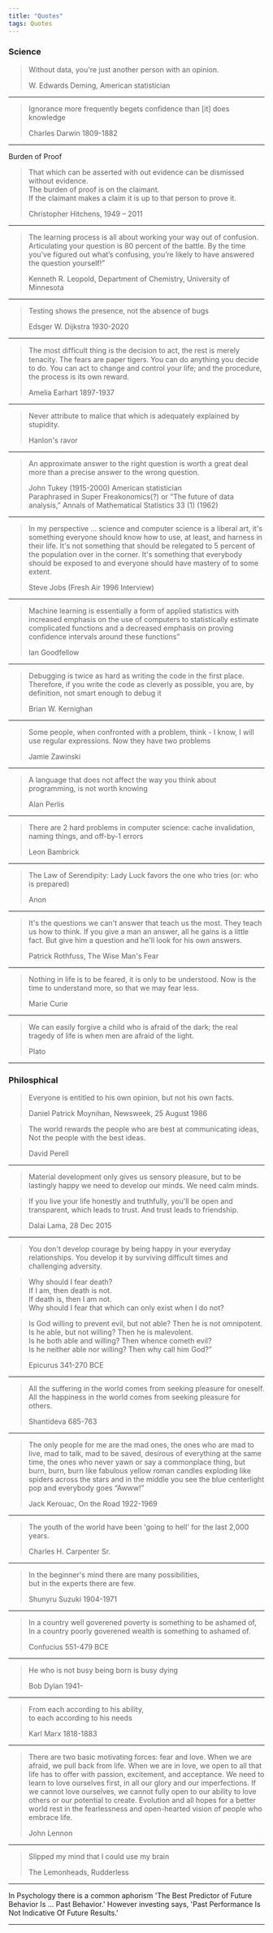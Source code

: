 ```yaml
---
title: "Quotes"
tags: Quotes
---
```


### Science 

>Without data, you're just another person with an opinion.
>
>W. Edwards Deming, American statistician

---

>Ignorance more frequently begets confidence than [it] does knowledge
>
>Charles Darwin 1809-1882

---

Burden of Proof

>That which can be asserted with out evidence can be dismissed without evidence.  
>The burden of proof is on the claimant.  
>If the claimant makes a claim it is up to that person to prove it. 
>
>Christopher Hitchens, 1949 – 2011

---

>The learning process is all about working your way out of confusion. Articulating your question is 80 percent of the battle.
>By the time you’ve figured out what’s confusing, you’re likely to have answered the question yourself!”
>
>Kenneth R. Leopold, Department of Chemistry, University of Minnesota

---

>Testing shows the presence, not the absence of bugs
>
>Edsger W. Dijkstra 1930-2020

---

>The most difﬁcult thing is the decision to act, the rest is merely tenacity. The fears are paper tigers. You can do anything you decide to do. You can act to change and control your life; and the procedure, the process is its own reward.
>
>Amelia Earhart 1897-1937

---

>Never attribute to malice that which is adequately explained by stupidity.
>
>Hanlon's ravor

---

>An approximate answer to the right question is worth a great deal more than a precise answer to the wrong question.
>
>John Tukey (1915-2000) American statistician  
>Paraphrased in Super Freakonomics(?) or “The future of data analysis,” Annals of Mathematical Statistics 33 (1) (1962)

---

>In my perspective ... science and computer science is a liberal art, it's something everyone should know how to use, at least, and harness in their life. 
>It's not something that should be relegated to 5 percent of the population over in the corner. 
>It's something that everybody should be exposed to and everyone should have mastery of to some extent.   
>  
>Steve Jobs (Fresh Air 1996 Interview)  

---

>Machine learning is essentially a form of applied statistics with increased emphasis on the use of computers to statistically estimate complicated functions and a decreased emphasis on proving confidence intervals around these functions”
>
>Ian Goodfellow

---

>Debugging is twice as hard as writing the code in the first place. Therefore, if you write the code as cleverly as possible, you are, by definition, not smart enough to debug it 
>
>Brian W. Kernighan

---

>Some people, when confronted with a problem, think - I know, I will use regular expressions. Now they have two problems 
>
>Jamie Zawinski

---

>A language that does not affect the way you think about programming, is not worth knowing 
>
>Alan Perlis

---

>There are 2 hard problems in computer science: cache invalidation, naming things, and off-by-1 errors 
>
>Leon Bambrick

---

>The Law of Serendipity: Lady Luck favors the one who tries (or: who is prepared)
>
>Anon

---

>It's the questions we can't answer that teach us the most. They teach us how to think. 
>If you give a man an answer, all he gains is a little fact. But give him a question and he'll look for his own answers.
>
>Patrick Rothfuss, The Wise Man's Fear 

---

>Nothing in life is to be feared, it is only to be understood. 
>Now is the time to understand more, so that we may fear less.
>
>Marie Curie 

---

>We can easily forgive a child who is afraid of the dark; the real tragedy of life is when men are afraid of the light.
>
>Plato

---


### Philosphical

>Everyone is entitled to his own opinion, but not his own facts.
>
>Daniel Patrick Moynihan, Newsweek, 25 August 1986


>The world rewards the people who are best at communicating ideas, Not the people with the best ideas.
>
>David Perell

---

>Material development only gives us sensory pleasure, but to be lastingly happy we need to develop our minds.
>We need calm minds.

>If you live your life honestly and truthfully, you'll be open and transparent, which leads to trust. And trust leads to friendship.
>
>Dalai Lama, 28 Dec 2015

---

>You don't develop courage by being happy in your everyday relationships. 
>You develop it by surviving difficult times and challenging adversity.


>Why should I fear death?  
>If I am, then death is not.  
>If death is, then I am not.  
>Why should I fear that which can only exist when I do not?  


>Is God willing to prevent evil, but not able? Then he is not omnipotent.  
>Is he able, but not willing? Then he is malevolent.  
>Is he both able and willing? Then whence cometh evil?  
>Is he neither able nor willing? Then why call him God?”  
>
>Epicurus 341-270 BCE  

---

>All the suffering in the world comes from seeking pleasure for oneself.  
>All the happiness in the world comes from seeking pleasure for others.  
>  
>Shantideva 685-763  

---

>The only people for me are the mad ones, the ones who are mad to live, mad to talk, mad to be saved, desirous of everything at the same time, the ones who never yawn or say a commonplace thing, but burn, burn, burn like fabulous yellow roman candles exploding like spiders across the stars and in the middle you see the blue centerlight pop and everybody goes “Awww!”  
>  
>Jack Kerouac, On the Road  1922-1969  

---

>The youth of the world have been 'going to hell' for the last 2,000 years.  
>  
>Charles H. Carpenter Sr.  

---

>In the beginner's mind there are many possibilities,  
>but in the experts there are few.  
>  
>Shunyru Suzuki 1904-1971  

---

>In a country well goverened poverty is something to be ashamed of,  
>In a country poorly goverened wealth is something to ashamed of.  
>  
>Confucius 551-479 BCE  

---

>He who is not busy being born is busy dying  
>  
>Bob Dylan 1941-  

---

>From each according to his ability,   
>to each according to his needs  
>  
>Karl Marx 1818-1883  

---

>There are two basic motivating forces: fear and love. When we are afraid, we pull back from life. When we are in love, we open to all that life has to offer with passion, excitement, and acceptance. We need to learn to love ourselves first, in all our glory and our imperfections. If we cannot love ourselves, we cannot fully open to our ability to love others or our potential to create. Evolution and all hopes for a better world rest in the fearlessness and open-hearted vision of people who embrace life.
>
>John Lennon 

---

>Slipped my mind that I could use my brain
>
>The Lemonheads, Rudderless

---

In Psychology there is a common aphorism 'The Best Predictor of Future Behavior Is … Past Behavior.'
However investing says, 'Past Performance Is Not Indicative Of Future Results.' 

---
